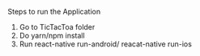 
Steps to run the Application

1) Go to TicTacToa folder
2) Do yarn/npm install
3) Run react-native run-android/ reacat-native run-ios 
